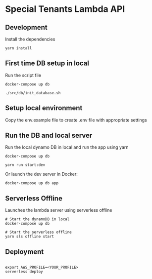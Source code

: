 # Special Tenants Lambda API

## Development

Install the dependencies

```
yarn install
```

## First time DB setup in local

Run the script file

```
docker-compose up db

./src/db/init_database.sh
```

## Setup local environment

Copy the env.example file to create .env file with appropriate settings

## Run the DB and local server

Run the local dynamo DB in local and run the app using yarn

```
docker-compose up db

yarn run start:dev
```

Or launch the dev server in Docker:

```
docker-compose up db app

```

## Serverless Offline

Launches the lambda server using serverless offline

```
# Start the dynamoDB in local
docker-compose up db

# Start the serverless offline
yarn sls offline start

```

## Deployment

```

export AWS_PROFILE=<YOUR_PROFILE>
serverless deploy

```
